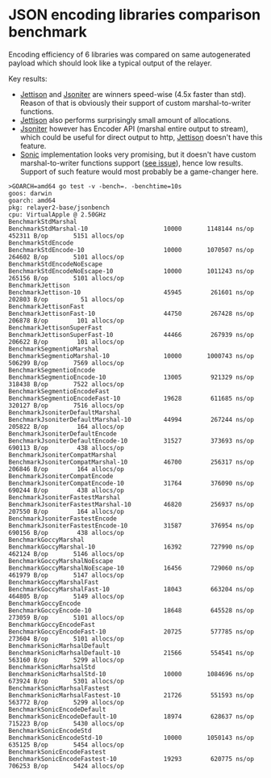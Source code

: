 # JSON encoding libraries comparison benchmark

Encoding efficiency of 6 libraries was compared on same autogenerated payload which should look like a typical output of the relayer.

Key results:
- [Jettison](https://github.com/wI2L/jettison) and [Jsoniter](https://github.com/json-iterator/go) are winners speed-wise (4.5x faster than std). Reason of that is obviously their support of custom marshal-to-writer functions.
- [Jettison](https://github.com/wI2L/jettison) also performs surprisingly small amount of allocations.
- [Jsoniter](https://github.com/json-iterator/go) however has Encoder API (marshal entire output to stream), which could be useful for direct output to http, [Jettison](https://github.com/wI2L/jettison) doesn't have this feature.
- [Sonic](https://github.com/bytedance/sonic) implementation looks very promising, but it doesn't have custom marshal-to-writer functions support ([see issue](https://github.com/bytedance/sonic/issues/356)), hence low results. Support of such feature would most probably be a game-changer here.

```
>GOARCH=amd64 go test -v -bench=. -benchtime=10s
goos: darwin
goarch: amd64
pkg: relayer2-base/jsonbench
cpu: VirtualApple @ 2.50GHz
BenchmarkStdMarshal
BenchmarkStdMarshal-10                	   10000	   1148144 ns/op	  452311 B/op	    5151 allocs/op
BenchmarkStdEncode
BenchmarkStdEncode-10                 	   10000	   1070507 ns/op	  264602 B/op	    5101 allocs/op
BenchmarkStdEncodeNoEscape
BenchmarkStdEncodeNoEscape-10         	   10000	   1011243 ns/op	  265156 B/op	    5101 allocs/op
BenchmarkJettison
BenchmarkJettison-10                  	   45945	    261601 ns/op	  202803 B/op	      51 allocs/op
BenchmarkJettisonFast
BenchmarkJettisonFast-10              	   44750	    267428 ns/op	  206878 B/op	     101 allocs/op
BenchmarkJettisonSuperFast
BenchmarkJettisonSuperFast-10         	   44466	    267939 ns/op	  206622 B/op	     101 allocs/op
BenchmarkSegmentioMarshal
BenchmarkSegmentioMarshal-10          	   10000	   1000743 ns/op	  506299 B/op	    7569 allocs/op
BenchmarkSegmentioEncode
BenchmarkSegmentioEncode-10           	   13005	    921329 ns/op	  318438 B/op	    7522 allocs/op
BenchmarkSegmentioEncodeFast
BenchmarkSegmentioEncodeFast-10       	   19628	    611685 ns/op	  320127 B/op	    7516 allocs/op
BenchmarkJsoniterDefaultMarshal
BenchmarkJsoniterDefaultMarshal-10    	   44994	    267244 ns/op	  205822 B/op	     164 allocs/op
BenchmarkJsoniterDefaultEncode
BenchmarkJsoniterDefaultEncode-10     	   31527	    373693 ns/op	  690113 B/op	     438 allocs/op
BenchmarkJsoniterCompatMarshal
BenchmarkJsoniterCompatMarshal-10     	   46700	    256317 ns/op	  206846 B/op	     164 allocs/op
BenchmarkJsoniterCompatEncode
BenchmarkJsoniterCompatEncode-10      	   31764	    376090 ns/op	  690244 B/op	     438 allocs/op
BenchmarkJsoniterFastestMarshal
BenchmarkJsoniterFastestMarshal-10    	   46820	    256937 ns/op	  207550 B/op	     164 allocs/op
BenchmarkJsoniterFastestEncode
BenchmarkJsoniterFastestEncode-10     	   31587	    376954 ns/op	  690156 B/op	     438 allocs/op
BenchmarkGoccyMarshal
BenchmarkGoccyMarshal-10              	   16392	    727990 ns/op	  462124 B/op	    5146 allocs/op
BenchmarkGoccyMarshalNoEscape
BenchmarkGoccyMarshalNoEscape-10      	   16456	    729060 ns/op	  461979 B/op	    5147 allocs/op
BenchmarkGoccyMarshalFast
BenchmarkGoccyMarshalFast-10          	   18043	    663204 ns/op	  464805 B/op	    5149 allocs/op
BenchmarkGoccyEncode
BenchmarkGoccyEncode-10               	   18648	    645528 ns/op	  273059 B/op	    5101 allocs/op
BenchmarkGoccyEncodeFast
BenchmarkGoccyEncodeFast-10           	   20725	    577785 ns/op	  273604 B/op	    5101 allocs/op
BenchmarkSonicMarhsalDefault
BenchmarkSonicMarhsalDefault-10       	   21566	    554541 ns/op	  563160 B/op	    5299 allocs/op
BenchmarkSonicMarhsalStd
BenchmarkSonicMarhsalStd-10           	   10000	   1084696 ns/op	  673924 B/op	    5301 allocs/op
BenchmarkSonicMarhsalFastest
BenchmarkSonicMarhsalFastest-10       	   21726	    551593 ns/op	  563772 B/op	    5299 allocs/op
BenchmarkSonicEncodeDefault
BenchmarkSonicEncodeDefault-10        	   18974	    628637 ns/op	  715223 B/op	    5430 allocs/op
BenchmarkSonicEncodeStd
BenchmarkSonicEncodeStd-10            	   10000	   1050143 ns/op	  635125 B/op	    5454 allocs/op
BenchmarkSonicEncodeFastest
BenchmarkSonicEncodeFastest-10        	   19293	    620775 ns/op	  706253 B/op	    5424 allocs/op
```